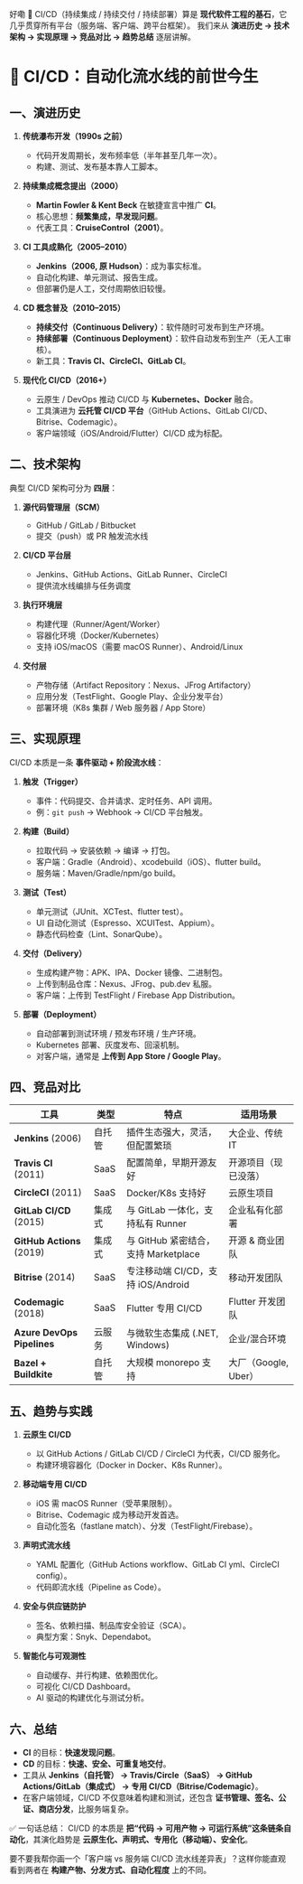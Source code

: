 好嘞 🚀
CI/CD（持续集成 / 持续交付 / 持续部署）算是 **现代软件工程的基石**，它几乎贯穿所有平台（服务端、客户端、跨平台框架）。
我们来从 **演进历史 → 技术架构 → 实现原理 → 竞品对比 → 趋势总结** 逐层讲解。

# 🔄 CI/CD：自动化流水线的前世今生

## 一、演进历史

1. **传统瀑布开发（1990s 之前）**

    * 代码开发周期长，发布频率低（半年甚至几年一次）。
    * 构建、测试、发布基本靠人工脚本。

2. **持续集成概念提出（2000）**

    * **Martin Fowler & Kent Beck** 在敏捷宣言中推广 **CI**。
    * 核心思想：**频繁集成，早发现问题**。
    * 代表工具：**CruiseControl（2001）**。

3. **CI 工具成熟化（2005–2010）**

    * **Jenkins（2006, 原 Hudson）**：成为事实标准。
    * 自动化构建、单元测试、报告生成。
    * 但部署仍是人工，交付周期依旧较慢。

4. **CD 概念普及（2010–2015）**

    * **持续交付（Continuous Delivery）**：软件随时可发布到生产环境。
    * **持续部署（Continuous Deployment）**：软件自动发布到生产（无人工审核）。
    * 新工具：**Travis CI、CircleCI、GitLab CI**。

5. **现代化 CI/CD（2016+）**

    * 云原生 / DevOps 推动 CI/CD 与 **Kubernetes、Docker** 融合。
    * 工具演进为 **云托管 CI/CD 平台**（GitHub Actions、GitLab CI/CD、Bitrise、Codemagic）。
    * 客户端领域（iOS/Android/Flutter）CI/CD 成为标配。

## 二、技术架构

典型 CI/CD 架构可分为 **四层**：

1. **源代码管理层（SCM）**

    * GitHub / GitLab / Bitbucket
    * 提交（push）或 PR 触发流水线

2. **CI/CD 平台层**

    * Jenkins、GitHub Actions、GitLab Runner、CircleCI
    * 提供流水线编排与任务调度

3. **执行环境层**

    * 构建代理（Runner/Agent/Worker）
    * 容器化环境（Docker/Kubernetes）
    * 支持 iOS/macOS（需要 macOS Runner）、Android/Linux

4. **交付层**

    * 产物存储（Artifact Repository：Nexus、JFrog Artifactory）
    * 应用分发（TestFlight、Google Play、企业分发平台）
    * 部署环境（K8s 集群 / Web 服务器 / App Store）

## 三、实现原理

CI/CD 本质是一条 **事件驱动 + 阶段流水线**：

1. **触发（Trigger）**

    * 事件：代码提交、合并请求、定时任务、API 调用。
    * 例：`git push` → Webhook → CI/CD 平台触发。

2. **构建（Build）**

    * 拉取代码 → 安装依赖 → 编译 → 打包。
    * 客户端：Gradle（Android）、xcodebuild（iOS）、flutter build。
    * 服务端：Maven/Gradle/npm/go build。

3. **测试（Test）**

    * 单元测试（JUnit、XCTest、flutter test）。
    * UI 自动化测试（Espresso、XCUITest、Appium）。
    * 静态代码检查（Lint、SonarQube）。

4. **交付（Delivery）**

    * 生成构建产物：APK、IPA、Docker 镜像、二进制包。
    * 上传到制品仓库：Nexus、JFrog、pub.dev 私服。
    * 客户端：上传到 TestFlight / Firebase App Distribution。

5. **部署（Deployment）**

    * 自动部署到测试环境 / 预发布环境 / 生产环境。
    * Kubernetes 部署、灰度发布、回滚机制。
    * 对客户端，通常是 **上传到 App Store / Google Play**。

## 四、竞品对比

| 工具                         | 类型   | 特点                           | 适用场景             |
| -------------------------- | ---- | ---------------------------- | ---------------- |
| **Jenkins** (2006)         | 自托管  | 插件生态强大，灵活，但配置繁琐              | 大企业、传统 IT        |
| **Travis CI** (2011)       | SaaS | 配置简单，早期开源友好                  | 开源项目（现已没落）       |
| **CircleCI** (2011)        | SaaS | Docker/K8s 支持好               | 云原生项目            |
| **GitLab CI/CD** (2015)    | 集成式  | 与 GitLab 一体化，支持私有 Runner     | 企业私有化部署          |
| **GitHub Actions** (2019)  | 集成式  | 与 GitHub 紧密结合，支持 Marketplace | 开源 & 商业团队        |
| **Bitrise** (2014)         | SaaS | 专注移动端 CI/CD，支持 iOS/Android   | 移动开发团队           |
| **Codemagic** (2018)       | SaaS | Flutter 专用 CI/CD             | Flutter 开发团队     |
| **Azure DevOps Pipelines** | 云服务  | 与微软生态集成 (.NET, Windows)      | 企业/混合环境          |
| **Bazel + Buildkite**      | 自托管  | 大规模 monorepo 支持              | 大厂（Google, Uber） |

## 五、趋势与实践

1. **云原生 CI/CD**

    * 以 GitHub Actions / GitLab CI/CD / CircleCI 为代表，CI/CD 服务化。
    * 构建环境容器化（Docker in Docker、K8s Runner）。

2. **移动端专用 CI/CD**

    * iOS 需 macOS Runner（受苹果限制）。
    * Bitrise、Codemagic 成为移动开发首选。
    * 自动化签名（fastlane match）、分发（TestFlight/Firebase）。

3. **声明式流水线**

    * YAML 配置化（GitHub Actions workflow、GitLab CI yml、CircleCI config）。
    * 代码即流水线（Pipeline as Code）。

4. **安全与供应链防护**

    * 签名、依赖扫描、制品库安全验证（SCA）。
    * 典型方案：Snyk、Dependabot。

5. **智能化与可观测性**

    * 自动缓存、并行构建、依赖图优化。
    * 可视化 CI/CD Dashboard。
    * AI 驱动的构建优化与测试分析。

## 六、总结

* **CI** 的目标：**快速发现问题**。
* **CD** 的目标：**快速、安全、可重复地交付**。
* 工具从 **Jenkins（自托管） → Travis/Circle（SaaS） → GitHub Actions/GitLab（集成式） → 专用 CI/CD（Bitrise/Codemagic）**。
* 在客户端领域，CI/CD 不仅意味着构建和测试，还包含 **证书管理、签名、公证、商店分发**，比服务端复杂。

✅ 一句话总结：
CI/CD 的本质是 **把“代码 → 可用产物 → 可运行系统”这条链条自动化**，其演化趋势是 **云原生化、声明式、专用化（移动端）、安全化**。

要不要我帮你画一个「客户端 vs 服务端 CI/CD 流水线差异表」？这样你能直观看到两者在 **构建产物、分发方式、自动化程度** 上的不同。
